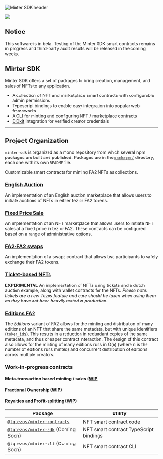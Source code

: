 ![Minter SDK header](/docs/mintersdkhead.png)

[![](https://img.shields.io/badge/license-MIT-brightgreen)](LICENSE)

## Notice

This software is in beta. Testing of the Minter SDK smart contracts
remains in progress and third-party audit results will be released 
in the coming weeks.

## Minter SDK

Minter SDK offers a set of packages to bring creation, management, and sales of NFTs to any application.

-   A collection of NFT and marketplace smart contracts with configurable admin permissions
-   Typescript bindings to enable easy integration into popular web frameworks
-   A CLI for minting and configuring NFT / marketplace contracts
-   [DIDkit](https://www.spruceid.com/didkit) integration for verified creator credentials

--- 
## Project Organization
`minter-sdk` is organized as a mono repository from which several npm packages are built and published. Packages are in the [`packages/`](packages) directory, each one with its own `README` file.


Customizable smart contracts for minting FA2 NFTs as collections.

### [English Auction](contracts/ligo/src/english_auction)

An implementation of an English auction marketplace that allows users to initiate auctions of NFTs in either tez or FA2 tokens.

### [Fixed Price Sale](contracts/ligo/src/fixed_price_sale)

An implementation of an NFT marketplace that allows users to initiate NFT sales at a fixed price in tez or FA2. These contracts can be configured based on a range of administrative options.

### [FA2-FA2 swaps](contracts/ligo/src/swaps)

An implementation of a swaps contract that allows two participants to safely exchange their FA2 tokens.

### [Ticket-based NFTs](contracts/ligo/src/tickets)  

**EXPERIMENTAL** An implementation of NFTs using tickets and a dutch auction example, along with wallet contracts for the NFTs. _Please note: tickets are a new Tezos feature and care should be taken when using them as they have not been heavily tested in production._

### [Editions FA2](minter_collection/editions)
The _Editions_ variant of FA2 allows for the minting and distribution of many editions of an NFT that share the same metadata, but with unique identifiers (`token_id`s). This results in a reduction in redundant copies of the same metadata, and thus cheaper contract interaction. The design of this contract also allows for the minting of many editions runs in O(n) (where n is the number of editions runs minted) and concurrent distribution of editions across multiple creators. 
### Work-in-progress contracts

#### Meta-transaction based minting / sales ([WIP](https://github.com/tqtezos/minter-sdk/pull/33))

#### Fractional Ownership ([WIP](https://github.com/tqtezos/smart-contracts/pull/57))

#### Royalties and Profit-splitting ([WIP](https://github.com/tqtezos/minter-sdk/pull/40))
| Package                                                    | Utility                                  |
| ---------------------------------------------------------  | ---------------------------------------- |
| [`@tqtezos/minter-contracts`](packages/minter-contracts)   | NFT smart contract code                  |
| [`@tqtezos/minter-sdk`](packages/minter-sdk) (Coming Soon) | NFT smart contract TypeScript bindings   |
| `@tqtezos/minter-cli` (Coming Soon)                        | NFT smart contract CLI                   |
